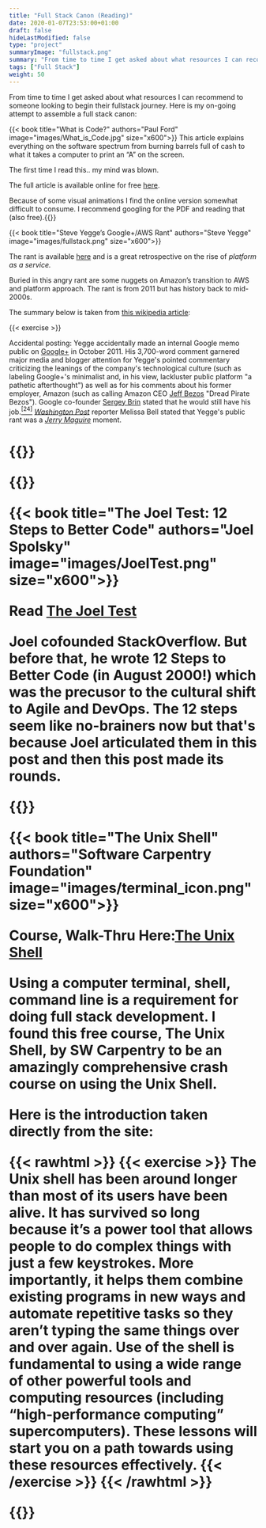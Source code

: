 ```yaml
---
title: "Full Stack Canon (Reading)"
date: 2020-01-07T23:53:00+01:00
draft: false
hideLastModified: false
type: "project"
summaryImage: "fullstack.png"
summary: "From time to time I get asked about what resources I can recommend to someone looking to begin their fullstack journey. Here is my on-going attempt to assemble a full stack canon."
tags: ["Full Stack"]
weight: 50
---
```


From time to time I get asked about what resources I can recommend to someone looking to begin their fullstack journey. Here is my on-going attempt to assemble a full stack canon:
 
{{< book title="What is Code?" authors="Paul Ford" image="images/What_is_Code.jpg" size="x600">}} This article explains everything on the software spectrum from burning barrels full of cash to what it takes a computer to print an “A” on the screen. 

 The first time I read this.. my mind was blown.

  The full article is available online for free [here](https://www.bloomberg.com/graphics/2015-paul-ford-what-is-code/).  

Because of some visual animations I find the online version somewhat difficult to consume. I recommend googling for the PDF and reading that (also free).{{</book>}} 


{{< book title="Steve Yegge’s Google+/AWS Rant" authors="Steve Yegge" image="images/fullstack.png" size="x600">}} </h1><p>The rant is available <a href="https://gist.github.com/chitchcock/1281611">here</a> and is a great retrospective on the rise of <em>platform as a service.</em></p><p>Buried in this angry rant are some nuggets on Amazon’s transition to AWS and platform approach. The rant is from 2011 but has history back to mid-2000s.</p><p>The summary below is  taken from <a href="https://en.wikipedia.org/wiki/Steve_Yegge">this wikipedia article</a>: 


{{< exercise >}}
</p><p>Accidental posting: Yegge accidentally made an internal Google memo public on <a href="https://en.wikipedia.org/wiki/Google%2B">Google+</a> in October 2011. His 3,700-word comment garnered major media and blogger attention for Yegge's pointed commentary criticizing the leanings of the company's technological culture (such as labeling Google+'s minimalist and, in his view, lackluster public platform &quot;a pathetic afterthought&quot;) as well as for his comments about his former employer, Amazon (such as calling Amazon CEO <a href="https://en.wikipedia.org/wiki/Jeff_Bezos">Jeff Bezos</a> &quot;Dread Pirate Bezos&quot;). Google co-founder <a href="https://en.wikipedia.org/wiki/Sergey_Brin">Sergey Brin</a> stated that he would still have his job.<a href="https://en.wikipedia.org/wiki/Steve_Yegge#cite_note-24"><sup>[24]</sup></a> <a href="https://en.wikipedia.org/wiki/Washington_Post"><em>Washington Post</em></a> reporter Melissa Bell stated that Yegge's public rant was a <a href="https://en.wikipedia.org/wiki/Jerry_Maguire"><em>Jerry Maguire</em></a> moment.</p><h1>
{{</ exercise >}}
	
{{</book>}} 


{{< book title="The Joel Test: 12 Steps to Better Code" authors="Joel Spolsky" image="images/JoelTest.png" size="x600">}} 

 Read [The Joel Test](https://www.joelonsoftware.com/2000/08/09/the-joel-test-12-steps-to-better-code/)

Joel cofounded StackOverflow. But before that, he wrote 12 Steps to Better Code (in August 2000!) which was the precusor to the cultural shift to Agile and DevOps. The 12 steps seem like no-brainers now but that's because Joel articulated them in this post and then this post made its rounds. 

{{</book>}} 



{{< book title="The Unix Shell" authors="Software Carpentry Foundation" image="images/terminal_icon.png" size="x600">}} 

Course, Walk-Thru Here:[The Unix Shell](https://swcarpentry.github.io/shell-novice/)

Using a computer terminal, shell, command line is a requirement for doing full stack development.  I found this free course, The Unix Shell, by SW Carpentry to be an amazingly comprehensive crash course on using the Unix Shell.

Here is the introduction taken directly from the site:

{{< rawhtml >}}
{{< exercise >}}
The Unix shell has been around longer than most of its users have been alive. It has survived so long because it’s a power tool that allows people to do complex things with just a few keystrokes. More importantly, it helps them combine existing programs in new ways and automate repetitive tasks so they aren’t typing the same things over and over again. Use of the shell is fundamental to using a wide range of other powerful tools and computing resources (including “high-performance computing” supercomputers). These lessons will start you on a path towards using these resources effectively.
{{< /exercise >}}
{{< /rawhtml >}}


{{</book>}} 





